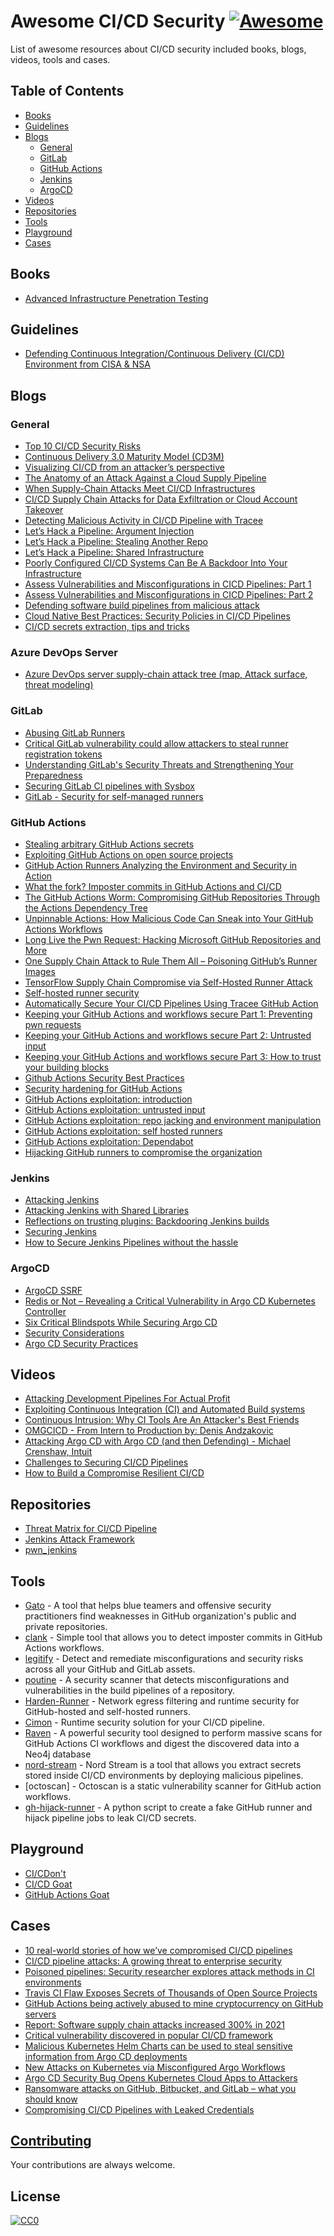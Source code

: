 # Awesome CI/CD Security [![Awesome](https://awesome.re/badge-flat2.svg)](https://awesome.re)

List of awesome resources about CI/CD security included books, blogs, videos, tools and cases.

## Table of Contents

  - [Books](#books)
  - [Guidelines](#guidelines)
  - [Blogs](#blogs)
    - [General](#general)
    - [GitLab](#gitlab)
    - [GitHub Actions](#github-actions)
    - [Jenkins](#jenkins)
    - [ArgoCD](#argocd)
  - [Videos](#videos)
  - [Repositories](#repositories)
  - [Tools](#tools)
  - [Playground](#playground)
  - [Cases](#cases)

## Books

- [Advanced Infrastructure Penetration Testing](https://www.packtpub.com/product/advanced-infrastructure-penetration-testing/9781788624480)

## Guidelines
- [Defending Continuous Integration/Continuous Delivery (CI/CD) Environment from CISA & NSA](https://media.defense.gov/2023/Jun/28/2003249466/-1/-1/0/CSI_DEFENDING_CI_CD_ENVIRONMENTS.PDF)

## Blogs

### General

- [Top 10 CI/CD Security Risks](https://github.com/nathanawmk/top-10-cicd-security-risks)
- [Continuous Delivery 3.0 Maturity Model (CD3M)](https://nisi.nl/continuousdelivery/articles/maturity-model)
- [Visualizing CI/CD from an attacker’s perspective](https://medium.com/cider-sec/visualizing-ci-cd-from-an-attackers-perspective-22dfa38c9d09)
- [The Anatomy of an Attack Against a Cloud Supply Pipeline](https://www.paloaltonetworks.com/blog/2021/10/anatomy-ci-cd-pipeline-attack/)
- [When Supply-Chain Attacks Meet CI/CD Infrastructures](https://blogs.vmware.com/networkvirtualization/2021/12/29260.html/)
- [CI/CD Supply Chain Attacks for Data Exfiltration or Cloud Account Takeover](https://www.praetorian.com/blog/ci-cd-supply-chain-attacks-for-data-exfiltration-or-cloud-account-takeover/)
- [Detecting Malicious Activity in CI/CD Pipeline with Tracee](https://blog.aquasec.com/cicd-pipeline-security-tool-tracee)
- [Let’s Hack a Pipeline: Argument Injection](https://devblogs.microsoft.com/devops/pipeline-argument-injection/)
- [Let’s Hack a Pipeline: Stealing Another Repo](https://devblogs.microsoft.com/devops/pipeline-stealing-another-repo/)
- [Let’s Hack a Pipeline: Shared Infrastructure](https://devblogs.microsoft.com/devops/pipeline-shared-infrastructure/)
- [Poorly Configured CI/CD Systems Can Be A Backdoor Into Your Infrastructure](https://thenewstack.io/poorly-configured-ci-cd-systems-can-be-a-backdoor-into-your-infrastructure/)
- [Assess Vulnerabilities and Misconfigurations in CICD Pipelines: Part 1](https://success.qualys.com/discussions/s/article/000005841)
- [Assess Vulnerabilities and Misconfigurations in CICD Pipelines: Part 2](https://success.qualys.com/discussions/s/article/000005842)
- [Defending software build pipelines from malicious attack](https://www.ncsc.gov.uk/blog-post/defending-software-build-pipelines-from-malicious-attack)
- [Cloud Native Best Practices: Security Policies in CI/CD Pipelines](https://blog.aquasec.com/cloud-native-security-best-practices-devops-security)
- [CI/CD secrets extraction, tips and tricks](https://www.synacktiv.com/publications/cicd-secrets-extraction-tips-and-tricks)

### Azure DevOps Server

- [Azure DevOps server supply-chain attack tree (map, Attack surface, threat modeling)](https://github.com/sergiomarotco/Azure-DevOps-server-supply-chain-attack-tree)

### GitLab

- [Abusing GitLab Runners](https://frichetten.com/blog/abusing-gitlab-runners/)
- [Critical GitLab vulnerability could allow attackers to steal runner registration tokens](https://portswigger.net/daily-swig/critical-gitlab-vulnerability-could-allow-attackers-to-steal-runner-registration-tokens)
- [Understanding GitLab's Security Threats and Strengthening Your Preparedness](https://www.mitiga.io/blog/understanding-gitlabs-security-threats-and-strengthening-your-preparedness)
- [Securing GitLab CI pipelines with Sysbox](https://blog.nestybox.com/2020/10/21/gitlab-dind.html)
- [GitLab - Security for self-managed runners](https://docs.gitlab.com/runner/security/)

### GitHub Actions

- [Stealing arbitrary GitHub Actions secrets](https://blog.teddykatz.com/2021/03/17/github-actions-write-access.html)
- [Exploiting GitHub Actions on open source projects](https://medium.com/tinder/exploiting-github-actions-on-open-source-projects-5d93936d189f)
- [GitHub Action Runners Analyzing the Environment and Security in Action](https://www.trendmicro.com/vinfo/us/security/news/cybercrime-and-digital-threats/github-action-runners-analyzing-the-environment-and-security-in-action)
- [What the fork? Imposter commits in GitHub Actions and CI/CD](https://www.chainguard.dev/unchained/what-the-fork-imposter-commits-in-github-actions-and-ci-cd)
- [The GitHub Actions Worm: Compromising GitHub Repositories Through the Actions Dependency Tree](https://www.paloaltonetworks.com/blog/prisma-cloud/github-actions-worm-dependencies/)
- [Unpinnable Actions: How Malicious Code Can Sneak into Your GitHub Actions Workflows](https://www.paloaltonetworks.com/blog/prisma-cloud/unpinnable-actions-github-security/)
- [Long Live the Pwn Request: Hacking Microsoft GitHub Repositories and More](https://www.praetorian.com/blog/pwn-request-hacking-microsoft-github-repositories-and-more/)
- [One Supply Chain Attack to Rule Them All – Poisoning GitHub’s Runner Images](https://adnanthekhan.com/2023/12/20/one-supply-chain-attack-to-rule-them-all/)
- [TensorFlow Supply Chain Compromise via Self-Hosted Runner Attack](https://www.praetorian.com/blog/tensorflow-supply-chain-compromise-via-self-hosted-runner-attack/)
- [Self-hosted runner security](https://docs.github.com/en/actions/hosting-your-own-runners/about-self-hosted-runners#self-hosted-runner-security)
- [Automatically Secure Your CI/CD Pipelines Using Tracee GitHub Action](https://blog.aquasec.com/ci-cd-pipeline-security-tracee-github-action)
- [Keeping your GitHub Actions and workflows secure Part 1: Preventing pwn requests](https://securitylab.github.com/research/github-actions-preventing-pwn-requests/)
- [Keeping your GitHub Actions and workflows secure Part 2: Untrusted input](https://securitylab.github.com/research/github-actions-untrusted-input/)
- [Keeping your GitHub Actions and workflows secure Part 3: How to trust your building blocks](https://securitylab.github.com/research/github-actions-building-blocks/)
- [Github Actions Security Best Practices](https://engineering.salesforce.com/github-actions-security-best-practices-b8f9df5c75f5)
- [Security hardening for GitHub Actions](https://docs.github.com/en/actions/security-guides/security-hardening-for-github-actions)
- [GitHub Actions exploitation: introduction](https://www.synacktiv.com/publications/github-actions-exploitation-introduction)
- [GitHub Actions exploitation: untrusted input](https://www.synacktiv.com/publications/github-actions-exploitation-untrusted-input)
- [GitHub Actions exploitation: repo jacking and environment manipulation](https://www.synacktiv.com/publications/github-actions-exploitation-repo-jacking-and-environment-manipulation)
- [GitHub Actions exploitation: self hosted runners](https://www.synacktiv.com/publications/github-actions-exploitation-self-hosted-runners)
- [GitHub Actions exploitation: Dependabot](https://www.synacktiv.com/publications/github-actions-exploitation-dependabot)
- [Hijacking GitHub runners to compromise the organization](https://www.synacktiv.com/publications/hijacking-github-runners-to-compromise-the-organization)

### Jenkins

- [Attacking Jenkins](https://msgpeek.net/blog/2020/02/attacking-jenkins/)
- [Attacking Jenkins with Shared Libraries](https://oxhat.blogspot.com/2022/07/attacking-backdooring-and-exfiltrating.html)
- [Reflections on trusting plugins: Backdooring Jenkins builds](https://www.synopsys.com/blogs/software-security/backdooring-jenkins-builds-and-security-measures/)
- [Securing Jenkins](https://www.jenkins.io/doc/book/security/securing-jenkins/)
- [How to Secure Jenkins Pipelines without the hassle](https://www.contrastsecurity.com/security-influencers/how-to-secure-jenkins-pipelines-without-the-hassle#:~:text=Navigate%20to%20your%20Jenkins%20UI,available%20to%20your%20Jenkins%20instance.)

### ArgoCD

- [ArgoCD SSRF](https://blog.calif.io/p/argo-cd-csrf)
- [Redis or Not – Revealing a Critical Vulnerability in Argo CD Kubernetes Controller](https://cycode.com/blog/revealing-argo-cd-critical-vulnerability/)
- [Six Critical Blindspots While Securing Argo CD](https://dnastacio.medium.com/gitops-argocd-security-cbb6fb6378bb)
- [Security Considerations](https://argo-cd.readthedocs.io/en/stable/security_considerations/)
- [Argo CD Security Practices](https://www.youtube.com/watch?v=3IoLH1j6cm0)

## Videos

- [Attacking Development Pipelines For Actual Profit](https://www.youtube.com/watch?v=AQCvfzwcGso)
- [Exploiting Continuous Integration (CI) and Automated Build systems](https://www.youtube.com/watch?v=mpUDqo7tIk8)
- [Continuous Intrusion: Why CI Tools Are An Attacker's Best Friends](https://www.youtube.com/watch?v=0H6jd5yG7_A)
- [OMGCICD - From Intern to Production by: Denis Andzakovic](https://www.youtube.com/watch?v=I8aBGT4LPeo)
- [Attacking Argo CD with Argo CD (and then Defending) - Michael Crenshaw, Intuit](https://www.youtube.com/watch?v=bRNMI29F2fI)
- [Challenges to Securing CI/CD Pipelines](https://www.youtube.com/watch?v=Pd6akunYaZc)
- [How to Build a Compromise Resilient CI/CD](https://www.youtube.com/watch?v=ArS31CxneUA)

## Repositories
- [Threat Matrix for CI/CD Pipeline](https://github.com/rung/threat-matrix-cicd)
- [Jenkins Attack Framework](https://github.com/Accenture/jenkins-attack-framework)
- [pwn_jenkins](https://github.com/gquere/pwn_jenkins)

## Tools
- [Gato](https://github.com/praetorian-inc/gato) - A tool that helps blue teamers and offensive security practitioners find weaknesses in GitHub organization's public and private repositories.
- [clank](https://github.com/chainguard-dev/clank) - Simple tool that allows you to detect imposter commits in GitHub Actions workflows.
- [legitify](https://github.com/Legit-Labs/legitify) - Detect and remediate misconfigurations and security risks across all your GitHub and GitLab assets.
- [poutine](https://github.com/boostsecurityio/poutine) - A security scanner that detects misconfigurations and vulnerabilities in the build pipelines of a repository.
- [Harden-Runner](https://github.com/step-security/harden-runner) - Network egress filtering and runtime security for GitHub-hosted and self-hosted runners.
- [Cimon](https://github.com/CycodeLabs/cimon-action) - Runtime security solution for your CI/CD pipeline.
- [Raven](https://github.com/CycodeLabs/raven) - A powerful security tool designed to perform massive scans for GitHub Actions CI workflows and digest the discovered data into a Neo4j database
- [nord-stream](https://github.com/synacktiv/nord-stream) - Nord Stream is a tool that allows you extract secrets stored inside CI/CD environments by deploying malicious pipelines.
- [octoscan] - Octoscan is a static vulnerability scanner for GitHub action workflows.
- [gh-hijack-runner](https://github.com/synacktiv/gh-hijack-runner) - A python script to create a fake GitHub runner and hijack pipeline jobs to leak CI/CD secrets.

## Playground

- [CI/CDon't](https://hackingthe.cloud/aws/capture_the_flag/cicdont)
- [CI/CD Goat](https://github.com/cider-security-research/cicd-goat)
- [GitHub Actions Goat](https://github.com/step-security/github-actions-goat)

## Cases

- [10 real-world stories of how we’ve compromised CI/CD pipelines](https://research.nccgroup.com/2022/01/13/10-real-world-stories-of-how-weve-compromised-ci-cd-pipelines/)
- [CI/CD pipeline attacks: A growing threat to enterprise security](https://limacharlie.io/blog/cicd-pipeline-attacks)
- [Poisoned pipelines: Security researcher explores attack methods in CI environments](https://portswigger.net/daily-swig/poisoned-pipelines-security-researcher-explores-attack-methods-in-ci-environments)
- [Travis CI Flaw Exposes Secrets of Thousands of Open Source Projects](https://thehackernews.com/2021/09/travis-ci-flaw-exposes-secrets-of.html)
- [GitHub Actions being actively abused to mine cryptocurrency on GitHub servers](https://www.bleepingcomputer.com/news/security/github-actions-being-actively-abused-to-mine-cryptocurrency-on-github-servers/)
- [Report: Software supply chain attacks increased 300% in 2021](https://venturebeat.com/2022/01/27/report-software-supply-chain-attacks-increased-300-in-2021/)
- [Critical vulnerability discovered in popular CI/CD framework](https://www.itpro.co.uk/security/cyber-security/361400/critical-vulnerability-discovered-in-popular-cicd-framework)
- [Malicious Kubernetes Helm Charts can be used to steal sensitive information from Argo CD deployments](https://apiiro.com/blog/malicious-kubernetes-helm-charts-can-be-used-to-steal-sensitive-information-from-argo-cd-deployments/)
- [New Attacks on Kubernetes via Misconfigured Argo Workflows](https://www.intezer.com/blog/container-security/new-attacks-on-kubernetes-via-misconfigured-argo-workflows/)
- [Argo CD Security Bug Opens Kubernetes Cloud Apps to Attackers](https://threatpost.com/argo-cd-security-bug-kubernetes-cloud-apps/178239/)
- [Ransomware attacks on GitHub, Bitbucket, and GitLab – what you should know](https://gitprotect.io/blog/ransomware-attacks-on-github-bitbucket-and-gitlab-what-you-should-know/)
- [Compromising CI/CD Pipelines with Leaked Credentials](https://blog.gitguardian.com/security-zines-2-compromising-ci-cd-pipelines/)

## [Contributing](contributing.md)

Your contributions are always welcome.

## License

[![CC0](https://i.creativecommons.org/p/zero/1.0/88x31.png)](https://creativecommons.org/publicdomain/zero/1.0/)

